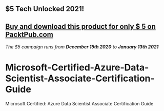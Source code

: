 ## $5 Tech Unlocked 2021!
[Buy and download this product for only $ 5 on PacktPub.com](https://www.packtpub.com/)
-----
*The $5 campaign     runs from __December 15th 2020__ to __January 13th 2021__*

# Microsoft-Certified-Azure-Data-Scientist-Associate-Certification-Guide
Microsoft Certified: Azure Data Scientist Associate Certification Guide
